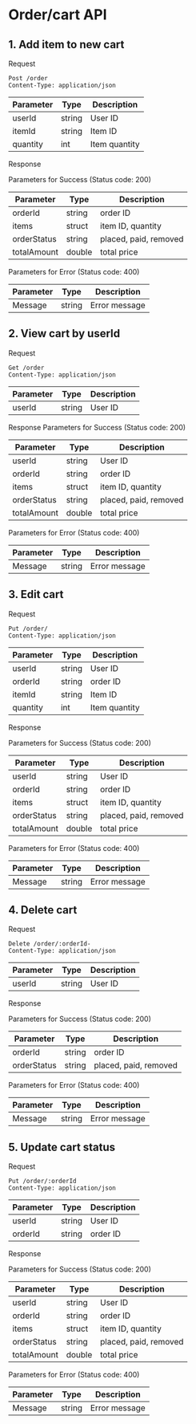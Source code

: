 # Order/cart API

## 1. Add item to new cart
Request
```
Post /order
Content-Type: application/json
```

| Parameter        | Type           | Description  |
| ------------- |-------------| -----|
| userId    | string  | User ID
| itemId    | string  | Item ID
| quantity  | int     | Item quantity

Response

Parameters for Success (Status code: 200)

| Parameter        | Type           | Description  |
| ------------- |-------------| -----|
| orderId       | string    | order ID
| items         | struct    | item ID, quantity   
| orderStatus   | string    | placed, paid, removed
| totalAmount   | double    | total price


Parameters for Error (Status code: 400)

| Parameter        | Type           | Description  |
| ------------- |-------------| -----|
| Message   | string  | Error message 
 
## 2. View cart by userId
Request
```
Get /order
Content-Type: application/json
```

| Parameter        | Type           | Description  |
| ------------- |-------------| -----|
| userId   | string  | User ID

Response
Parameters for Success (Status code: 200)

| Parameter        | Type           | Description  |
| ------------- |-------------| -----|
| userId        | string    | User ID
| orderId       | string    | order ID
| items         | struct    | item ID, quantity   
| orderStatus   | string    | placed, paid, removed
| totalAmount   | double    | total price

Parameters for Error (Status code: 400)

| Parameter        | Type           | Description  |
| ------------- |-------------| -----|
| Message   | string  | Error message 
 

## 3. Edit cart
Request
```
Put /order/
Content-Type: application/json
```

| Parameter        | Type           | Description  |
| ------------- |-------------| -----|
| userId    | string | User ID
| orderId   | string | order ID
| itemId    | string | Item ID
| quantity  | int    | Item quantity

Response

Parameters for Success (Status code: 200)

| Parameter        | Type           | Description  |
| ------------- |-------------| -----|
| userId        | string  | User ID
| orderId       | string  | order ID
| items         | struct  | item ID, quantity   
| orderStatus   | string  | placed, paid, removed
| totalAmount   | double  | total price

Parameters for Error (Status code: 400)

| Parameter        | Type           | Description  |
| ------------- |-------------| -----|
| Message   | string  | Error message 


## 4. Delete cart
Request
```
Delete /order/:orderId-
Content-Type: application/json
```

| Parameter        | Type           | Description  |
| ------------- |-------------| -----|
| userId   | string  | User ID

Response

Parameters for Success (Status code: 200)

| Parameter        | Type           | Description  |
| ------------- |-------------| -----|
| orderId       | string  | order ID
| orderStatus   | string  | placed, paid, removed

Parameters for Error (Status code: 400)

| Parameter        | Type           | Description  |
| ------------- |-------------| -----|
| Message   | string  | Error message 


## 5. Update cart status
Request
```
Put /order/:orderId
Content-Type: application/json
```

| Parameter        | Type           | Description  |
| ------------- |-------------| -----|
| userId   | string  | User ID
| orderId  | string  | order ID

Response

Parameters for Success (Status code: 200)

| Parameter        | Type           | Description  |
| ------------- |-------------| -----|
| userId        | string  | User ID
| orderId       | string  | order ID
| items         | struct  | item ID, quantity   
| orderStatus   | string  | placed, paid, removed
| totalAmount   | double  | total price

Parameters for Error (Status code: 400)

| Parameter        | Type           | Description  |
| ------------- |-------------| -----|
| Message   | string  | Error message 

